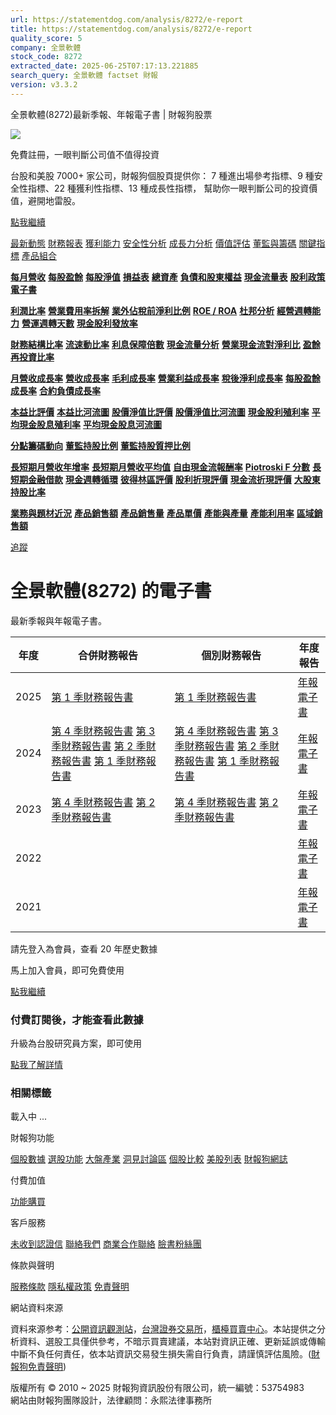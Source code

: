```yaml
---
url: https://statementdog.com/analysis/8272/e-report
title: https://statementdog.com/analysis/8272/e-report
quality_score: 5
company: 全景軟體
stock_code: 8272
extracted_date: 2025-06-25T07:17:13.221885
search_query: 全景軟體 factset 財報
version: v3.3.2
---
```


全景軟體(8272)最新季報、年報電子書 | 財報狗股票















![](https://www.facebook.com/tr?id=1265443774131605&ev=PageView&noscript=1)













































































免費註冊，一眼判斷公司值不值得投資

台股和美股 7000+ 家公司，財報狗個股頁提供你：
7 種進出場參考指標、9 種安全性指標、22 種獲利性指標、13 種成長性指標，
幫助你一眼判斷公司的投資價值，避開地雷股。

[點我繼續](/users/sign_up)

[最新動態](/analysis/8272)
[財務報表](/analysis/8272/monthly-revenue)
[獲利能力](/analysis/8272/profit-margin)
[安全性分析](/analysis/8272/financial-structure-ratio)
[成長力分析](/analysis/8272/monthly-revenue-growth-rate)
[價值評估](/analysis/8272/pe)
[董監與籌碼](/analysis/8272/broker-trading)
[關鍵指標](/analysis/8272/long-term-and-short-term-monthly-revenue-yoy)
[產品組合](/analysis/8272/ai-search)

[**每月營收**](/analysis/8272/monthly-revenue)
[**每股盈餘**](/analysis/8272/eps)
[**每股淨值**](/analysis/8272/nav)
[**損益表**](/analysis/8272/income-statement)
[**總資產**](/analysis/8272/assets)
[**負債和股東權益**](/analysis/8272/liabilities-and-equity)
[**現金流量表**](/analysis/8272/cash-flow-statement)
[**股利政策**](/analysis/8272/dividend-policy)
[**電子書**](/analysis/8272/e-report)

[**利潤比率**](/analysis/8272/profit-margin)
[**營業費用率拆解**](/analysis/8272/operating-expense-ratio)
[**業外佔稅前淨利比例**](/analysis/8272/non-operating-income-to-profit-before-tax)
[**ROE / ROA**](/analysis/8272/roe-roa)
[**杜邦分析**](/analysis/8272/du-pont-analysis)
[**經營週轉能力**](/analysis/8272/turnover-ratio)
[**營運週轉天數**](/analysis/8272/turnover-days)
[**現金股利發放率**](/analysis/8272/dividend-payout-ratio)

[**財務結構比率**](/analysis/8272/financial-structure-ratio)
[**流速動比率**](/analysis/8272/current-ratio-and-quick-ratio)
[**利息保障倍數**](/analysis/8272/interest-coverage-ratio)
[**現金流量分析**](/analysis/8272/cash-flow-analysis)
[**營業現金流對淨利比**](/analysis/8272/operating-cash-flow-to-net-income-ratio)
[**盈餘再投資比率**](/analysis/8272/reinvestment-rate)

[**月營收成長率**](/analysis/8272/monthly-revenue-growth-rate)
[**營收成長率**](/analysis/8272/revenue-growth-rate)
[**毛利成長率**](/analysis/8272/gross-profit-growth-rate)
[**營業利益成長率**](/analysis/8272/operating-income-growth-rate)
[**稅後淨利成長率**](/analysis/8272/net-income-growth-rate)
[**每股盈餘成長率**](/analysis/8272/eps-growth-rate)
[**合約負債成長率**](/analysis/8272/current-contract-liabilities-growth-rate)

[**本益比評價**](/analysis/8272/pe)
[**本益比河流圖**](/analysis/8272/pe-band)
[**股價淨值比評價**](/analysis/8272/pb)
[**股價淨值比河流圖**](/analysis/8272/pb-band)
[**現金股利殖利率**](/analysis/8272/dividend-yield)
[**平均現金股息殖利率**](/analysis/8272/average-dividend-yield)
[**平均現金股息河流圖**](/analysis/8272/average-dividend-yield-band)

[**分點籌碼動向**](/analysis/8272/broker-trading)
[**董監持股比例**](/analysis/8272/board-members-and-supervisors-shares-to-shares-outstanding-ratio)
[**董監持股質押比例**](/analysis/8272/pledging-ratio-of-board-members-and-supervisors)

[**長短期月營收年增率**](/analysis/8272/long-term-and-short-term-monthly-revenue-yoy)
[**長短期月營收平均值**](/analysis/8272/average-long-term-and-short-term-monthly-revenue)
[**自由現金流報酬率**](/analysis/8272/croic)
[**Piotroski F 分數**](/analysis/8272/piotroski-f-score)
[**長短期金融借款**](/analysis/8272/financial-borrowing)
[**現金週轉循環**](/analysis/8272/cash-conversion-cycle)
[**彼得林區評價**](/analysis/8272/peter-lynch-valuation)
[**股利折現評價**](/analysis/8272/dividend-discount-valuation)
[**現金流折現評價**](/analysis/8272/dcf-valuation)
[**大股東持股比率**](/analysis/8272/majority-shareholders-share-ratio)

[**業務與題材近況**](/analysis/8272/ai-search)
[**產品銷售額**](/analysis/8272/product-sales-figure)
[**產品銷售量**](/analysis/8272/product-sales-volume)
[**產品單價**](/analysis/8272/product-unit-price)
[**產能與產量**](/analysis/8272/production-capacity)
[**產能利用率**](/analysis/8272/production-capacity-utilization)
[**區域銷售額**](/analysis/8272/product-regional-sales)

[追蹤](/users/sign_up)

# 全景軟體(8272) 的電子書

最新季報與年報電子書。

| 年度 | 合併財務報告 | 個別財務報告 | 年度報告 |
| --- | --- | --- | --- |
| 2025 | [第 1 季財務報告書](/analysis) | [第 1 季財務報告書](https://doc.twse.com.tw/server-java/t57sb01?co_id=8272&colorchg=1&kind=A&step=9&filename=202501_8272_AI2.pdf) | [年報電子書](/analysis) |
| 2024 | [第 4 季財務報告書](/analysis)  [第 3 季財務報告書](/analysis)  [第 2 季財務報告書](/analysis)  [第 1 季財務報告書](/analysis) | [第 4 季財務報告書](https://doc.twse.com.tw/server-java/t57sb01?co_id=8272&colorchg=1&kind=A&step=9&filename=202404_8272_AI2.pdf)  [第 3 季財務報告書](https://doc.twse.com.tw/server-java/t57sb01?co_id=8272&colorchg=1&kind=A&step=9&filename=202403_8272_AI2.pdf)  [第 2 季財務報告書](https://doc.twse.com.tw/server-java/t57sb01?co_id=8272&colorchg=1&kind=A&step=9&filename=202402_8272_AI2.pdf)  [第 1 季財務報告書](https://doc.twse.com.tw/server-java/t57sb01?co_id=8272&colorchg=1&kind=A&step=9&filename=202401_8272_AI2.pdf) | [年報電子書](https://doc.twse.com.tw/server-java/t57sb01?co_id=8272&colorchg=1&kind=F&step=9&filename=2024_8272_20250605F04.pdf) |
| 2023 | [第 4 季財務報告書](/analysis)  [第 2 季財務報告書](/analysis) | [第 4 季財務報告書](https://doc.twse.com.tw/server-java/t57sb01?co_id=8272&colorchg=1&kind=A&step=9&filename=202304_8272_AI2.pdf)  [第 2 季財務報告書](https://doc.twse.com.tw/server-java/t57sb01?co_id=8272&colorchg=1&kind=A&step=9&filename=202302_8272_AI2.pdf) | [年報電子書](https://doc.twse.com.tw/server-java/t57sb01?co_id=8272&colorchg=1&kind=F&step=9&filename=2023_8272_20240627F04.pdf) |
| 2022 |  |  | [年報電子書](/analysis) |
| 2021 |  |  | [年報電子書](/analysis) |

請先登入為會員，查看 20 年歷史數據

馬上加入會員，即可免費使用

[點我繼續](/users/sign_up)

### 付費訂閱後，才能查看此數據

升級為台股研究員方案，即可使用

[點我了解詳情](/pricing)

### 相關標籤

載入中 ...





財報狗功能

[個股數據](/analysis)
[選股功能](/screeners)
[大盤產業](/taiex)
[洞見討論區](/insight)
[個股比較](/compare/tpe)
[美股列表](/us-stock-list)
[財報狗網誌](/blog/)

付費加值

[功能購買](/pricing)

客戶服務

[未收到認證信](/users/recv_auth_fail)
[聯絡我們](/contact)
[商業合作聯絡](/contact)
[臉書粉絲團](//www.facebook.com/statementdog)

條款與聲明

[服務條款](/law/tos)
[隱私權政策](/law/privacy)
[免責聲明](/law/disclaimer)

網站資料來源

資料來源参考：[公開資訊觀測站](http://mops.twse.com.tw/mops/web/index)，[台灣證券交易所](http://www.tse.com.tw/)，[櫃檯買賣中心](http://www.otc.org.tw/)。本站提供之分析資料、選股工具僅供參考，不暗示買賣建議，本站對資訊正確、更新延誤或傳輸中斷不負任何責任，依本站資訊交易發生損失需自行負責，請謹慎評估風險。([財報狗免責聲明](/law/disclaimer))

版權所有 © 2010 ~ 2025 財報狗資訊股份有限公司，統一編號：53754983  
網站由財報狗團隊設計，法律顧問：永熙法律事務所